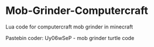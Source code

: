 # Mob-Grinder-Computercraft
Lua code for computercraft mob grinder in minecraft

Pastebin coder:
Uy06wSeP - mob grinder turtle code
